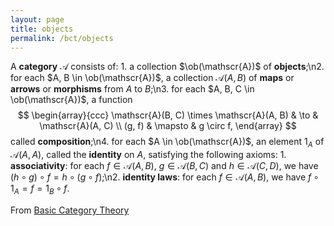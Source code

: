 ```yaml
---
layout: page
title: objects
permalink: /bct/objects
---
```

A **category**    $\mathscr{A}$ consists of:   1. a collection $\ob(\mathscr{A})$    of **objects**;\n2. for each $A, B \in \ob(\mathscr{A})$, a collection $\mathscr{A}(A, B)$    of **maps**    or **arrows**    or **morphisms**     from $A$ to $B$;\n3. for each $A, B, C \in \ob(\mathscr{A})$, a function $$ \begin{array}{ccc} \mathscr{A}(B, C) \times \mathscr{A}(A, B) & \to	& \mathscr{A}(A, C)	\\ (g, f)	& \mapsto	& g \circ f,    \end{array} $$ called **composition**;\n4. for each $A \in \ob(\mathscr{A})$, an element $1_A$    of $\mathscr{A}(A, A)$, called the **identity**    on $A$,   satisfying the following axioms:   1. **associativity**:    for each $f \in \mathscr{A}(A, B)$, $g \in \mathscr{A}(B, C)$ and $h \in \mathscr{A}(C, D)$, we have $(h \circ g) \circ f = h \circ (g \circ f)$;\n2. **identity    laws**: for each $f \in \mathscr{A}(A, B)$, we have $f \circ 1_A = f = 1_B \circ f$.


From [Basic Category Theory](https://mathgloss.github.io/MathGloss/bct.html)